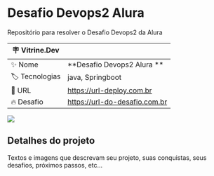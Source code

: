 # Desafio Devops2 Alura

Repositório para resolver o Desafio Devops2 da Alura

| :placard: Vitrine.Dev |     |
| -------------  | --- |
| :sparkles: Nome        | **Desafio Devops2 Alura **
| :label: Tecnologias | java, Springboot
| :rocket: URL         | https://url-deploy.com.br
| :fire: Desafio     | https://url-do-desafio.com.br

<!-- Inserir imagem com a #vitrinedev ao final do link -->
![](https://via.placeholder.com/1200x500.png?text=imagem+lindona+do+meu+projeto#vitrinedev)

## Detalhes do projeto

Textos e imagens que descrevam seu projeto, suas conquistas, seus desafios, próximos passos, etc...
